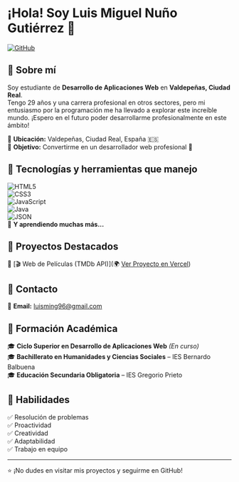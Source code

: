 # ¡Hola! Soy Luis Miguel Nuño Gutiérrez 👋  
[![GitHub](https://img.shields.io/badge/GitHub-Repositorio-black?logo=github)](https://github.com/luisming96)

## 📌 Sobre mí  
Soy estudiante de **Desarrollo de Aplicaciones Web** en **Valdepeñas, Ciudad Real**.  
Tengo 29 años y una carrera profesional en otros sectores, pero mi entusiasmo por la programación me ha llevado a explorar este increíble mundo. ¡Espero en el futuro poder desarrollarme profesionalmente en este ámbito!  

📍 **Ubicación:** Valdepeñas, Ciudad Real, España 🇪🇸  
🎯 **Objetivo:** Convertirme en un desarrollador web profesional 🚀  

## 🚀 Tecnologías y herramientas que manejo  
![HTML5](https://img.shields.io/badge/HTML5-E34F26?style=for-the-badge&logo=html5&logoColor=white)  
![CSS3](https://img.shields.io/badge/CSS3-1572B6?style=for-the-badge&logo=css3&logoColor=white)  
![JavaScript](https://img.shields.io/badge/JavaScript-F7DF1E?style=for-the-badge&logo=javascript&logoColor=black)  
![Java](https://img.shields.io/badge/Java-ED8B00?style=for-the-badge&logo=java&logoColor=white)  
![JSON](https://img.shields.io/badge/JSON-000000?style=for-the-badge&logo=json&logoColor=white)  
📌 **Y aprendiendo muchas más...**  

## 📂 Proyectos Destacados  
🔹 [🎬 Web de Películas (TMDb API)](🌍 [Ver Proyecto en Vercel](https://practica-empresa.vercel.app))

## 🔗 Contacto  
📧 **Email:** [luisming96@gmail.com](mailto:luisming96@gmail.com)  
  
## 📜 Formación Académica  
🎓 **Ciclo Superior en Desarrollo de Aplicaciones Web** *(En curso)*  
🎓 **Bachillerato en Humanidades y Ciencias Sociales** – IES Bernardo Balbuena  
🎓 **Educación Secundaria Obligatoria** – IES Gregorio Prieto  

## 🎯 Habilidades  
✅ Resolución de problemas  
✅ Proactividad  
✅ Creatividad  
✅ Adaptabilidad  
✅ Trabajo en equipo  
  

---

⭐ ¡No dudes en visitar mis proyectos y seguirme en GitHub!  
